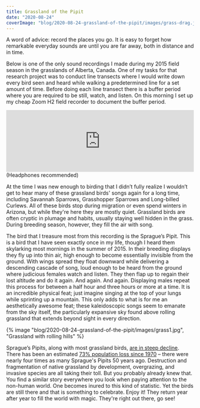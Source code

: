 ```yaml
---
title: Grassland of the Pipit
date: "2020-08-24"
coverImage: "blog/2020-08-24-grassland-of-the-pipit/images/grass-drag.jpg"
---
```


A word of advice: record the places you go. It is easy to forget how remarkable everyday sounds are until you are far away, both in distance and in time.

Below is one of the only sound recordings I made during my 2015 field season in the grasslands of Alberta, Canada. One of my tasks for that research project was to conduct line transects where I would write down every bird seen and heard while walking a predetermined line for a set amount of time. Before doing each line transect there is a buffer period where you are required to be still, watch, and listen. On this morning I set up my cheap Zoom H2 field recorder to document the buffer period.

<div class="center">
    <div>
    <iframe width="100%" height="166" scrolling="no" frameborder="no" allow="autoplay" src="https://w.soundcloud.com/player/?url=https%3A//api.soundcloud.com/tracks/880917784&color=%2386a1b0&auto_play=false&hide_related=false&show_comments=true&show_user=true&show_reposts=false&show_teaser=true"></iframe>
    <figcaption>(Headphones recommended)</figcaption>
    </div>
</div>

At the time I was new enough to birding that I didn’t fully realize I wouldn’t get to hear many of these grassland birds' songs again for a long time, including Savannah Sparrows, Grasshopper Sparrows and Long-billed Curlews. All of these birds stop during migration or even spend winters in Arizona, but while they're here they are mostly quiet. Grassland birds are often cryptic in plumage and habits, usually staying well hidden in the grass. During breeding season, however, they fill the air with song.

The bird that I treasure most from this recording is the Sprague’s Pipit. This is a bird that I have seen exactly once in my life, though I heard them skylarking most mornings in the summer of 2015. In their breeding displays they fly up into thin air, high enough to become essentially invisible from the ground. With wings spread they float downward while delivering a descending cascade of song, loud enough to be heard from the ground where judicious females watch and listen. They then flap up to regain their lost altitude and do it again. And again. And again. Displaying males repeat this process for between a half hour and three hours or more at a time. It is an incredible physical feat; just imagine singing at the top of your lungs while sprinting up a mountain. This only adds to what is for me an aesthetically awesome feat; these kaleidoscopic songs seem to emanate from the sky itself, the particularly expansive sky found above rolling grassland that extends beyond sight in every direction.

<div class="full-width">
{% image "blog/2020-08-24-grassland-of-the-pipit/images/grass1.jpg", "Grassland with rolling hills" %}
</div>

Sprague’s Pipits, along with most grassland birds, [are in steep decline](https://www.3billionbirds.org/). There has been an estimated [73% population loss since 1970](https://partnersinflight.org/species/spragues-pipit/) – there were nearly four times as many Sprague's Pipits 50 years ago. Destruction and fragmentation of native grassland by development, overgrazing, and invasive species are all taking their toll. But you probably already knew that. You find a similar story everywhere you look when paying attention to the non-human world. One becomes inured to this kind of statistic. Yet the birds are still there and that is something to celebrate. Enjoy it! They return year after year to fill the world with magic. They're right out there, go see!